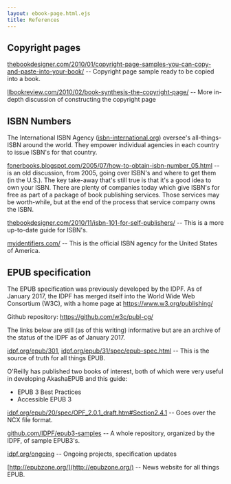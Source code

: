 ```yaml
---
layout: ebook-page.html.ejs
title: References
---
```


## Copyright pages

[thebookdesigner.com/2010/01/copyright-page-samples-you-can-copy-and-paste-into-your-book/](http://www.thebookdesigner.com/2010/01/copyright-page-samples-you-can-copy-and-paste-into-your-book/) -- Copyright page sample ready to be copied into a book.

[llbookreview.com/2010/02/book-synthesis-the-copyright-page/](http://llbookreview.com/2010/02/book-synthesis-the-copyright-page/) -- More in-depth discussion of constructing the copyright page

## ISBN Numbers

The International ISBN Agency ([isbn-international.org](https://www.isbn-international.org/)) oversee's all-things-ISBN around the world.  They empower individual agencies in each country to issue ISBN's for that country.

[fonerbooks.blogspot.com/2005/07/how-to-obtain-isbn-number_05.html](http://www.fonerbooks.blogspot.com/2005/07/how-to-obtain-isbn-number_05.html) -- is an old discussion, from 2005, going over ISBN's and where to get them (in the U.S.).  The key take-away that's still true is that it's a good idea to own your ISBN.  There are plenty of companies today which give ISBN's for free as part of a package of book publishing services.  Those services may be worth-while, but at the end of the process that service company owns the ISBN.

[thebookdesigner.com/2010/11/isbn-101-for-self-publishers/](http://www.thebookdesigner.com/2010/11/isbn-101-for-self-publishers/) -- This is a more up-to-date guide for ISBN's.

[myidentifiers.com/](https://www.myidentifiers.com/) -- This is the official ISBN agency for the United States of America.

## EPUB specification

The EPUB specification was previously developed by the IDPF.  As of January 2017, the IDPF has merged itself into the World Wide Web Consortium (W3C), with a home page at https://www.w3.org/publishing/

Github repository: https://github.com/w3c/publ-cg/

The links below are still (as of this writing) informative but are an archive of the status of the IDPF as of January 2017.

[idpf.org/epub/301](http://idpf.org/epub/301), [idpf.org/epub/31/spec/epub-spec.html](http://idpf.org/epub/31/spec/epub-spec.html) -- This is the source of truth for all things EPUB.

O'Reilly has published two books of interest, both of which were very useful in developing AkashaEPUB and this guide:

* EPUB 3 Best Practices
* Accessible EPUB 3

[idpf.org/epub/20/spec/OPF_2.0.1_draft.htm#Section2.4.1](http://www.idpf.org/epub/20/spec/OPF_2.0.1_draft.htm#Section2.4.1) -- Goes over the NCX file format.

[github.com/IDPF/epub3-samples](https://github.com/IDPF/epub3-samples) -- A whole repository, organized by the IDPF, of sample EPUB3's.

[idpf.org/ongoing](http://idpf.org/ongoing) -- Ongoing projects, specification updates

[http://epubzone.org/](http://epubzone.org/) -- News website for all things EPUB.
